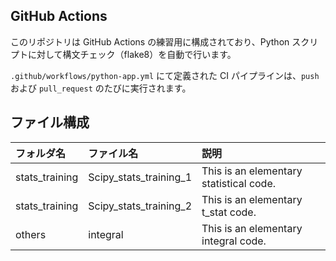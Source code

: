 ## GitHub Actions

このリポジトリは GitHub Actions の練習用に構成されており、Python スクリプトに対して構文チェック（flake8）を自動で行います。

`.github/workflows/python-app.yml` にて定義された CI パイプラインは、`push` および `pull_request` のたびに実行されます。


## ファイル構成

|フォルダ名 |ファイル名 |説明                         |
|:--        |:--     |:--                       |
|stats_training |Scipy_stats_training_1      |This is an elementary statistical code.    |
|stats_training |Scipy_stats_training_2      |This is an elementary t_stat code.   |
|others |integral     |This is an elementary integral code.   |
